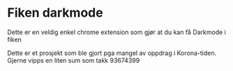 # Fiken darkmode
Dette er en veldig enkel chrome extension som gjør at du kan få Darkmode i fiken

Dette er et prosjekt som ble gjort pga mangel av oppdrag i Korona-tiden.
Gjerne vipps en liten sum som takk
93674399